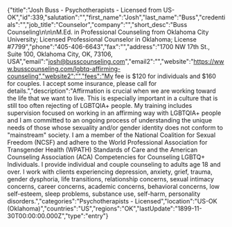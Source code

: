 {"title":"Josh Buss - Psychotherapists - Licensed from US-OK","id":339,"salutation":"","first_name":"Josh","last_name":"Buss","credentials":"","job_title":"Counselor","company":"","short_desc":"Buss Counseling\n\n\nM.Ed. in Professional Counseling from Oklahoma City University; Licensed Professional Counselor in Oklahoma; License #7799","phone":"405-406-6643","fax":"","address":"1700 NW 17th St., Suite 100, Oklahoma City, OK, 73106, USA","email":"josh@busscounseling.com","email2":"","website":"https://www.busscounseling.com/lgbtq-affirming-counseling","website2":"","fees":"My fee is $120 for individuals and $160 for couples. I accept some insurance, please call for details.","description":"Affirmation is crucial when we are working toward the life that we want to live. This is especially important in a culture that is still too often rejecting of LGBTQIA+ people. My training includes supervision focused on working in an affirming way with LGBTQIA+ people and I am committed to an ongoing process of understanding the unique needs of those whose sexuality and/or gender identity does not conform to \"mainstream\" society. I am a member of the National Coalition for Sexual Freedom (NCSF) and adhere to the World Professional Association for Transgender Health (WPATH) Standards of Care and the American Counseling Association (ACA) Competencies for Counseling LGBTQ+ Individuals. I provide individual and couple counseling to adults age 18 and over. I work with clients experiencing depression, anxiety, grief, trauma, gender dysphoria, life transitions, relationship concerns, sexual intimacy concerns, career concerns, academic concerns, behavioral concerns, low self-esteem, sleep problems, substance use, self-harm, personality disorders.","categories":"Psychotherapists - Licensed","location":"US-OK (Oklahoma)","countries":"US","regions":"OK","lastUpdate":"1899-11-30T00:00:00.000Z","type":"entry"}
